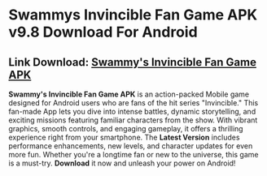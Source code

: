 ﻿#  Swammys Invincible Fan Game APK v9.8 Download For Android
## Link Download: [Swammy's Invincible Fan Game APK](https://tinyurl.com/697yw7pm)
**Swammy's Invincible Fan Game APK** is an action-packed Mobile game designed for Android users who are fans of the hit series "Invincible." This fan-made App lets you dive into intense battles, dynamic storytelling, and exciting missions featuring familiar characters from the show. With vibrant graphics, smooth controls, and engaging gameplay, it offers a thrilling experience right from your smartphone. The **Latest Version** includes performance enhancements, new levels, and character updates for even more fun. Whether you're a longtime fan or new to the universe, this game is a must-try. **Download** it now and unleash your power on Android!

